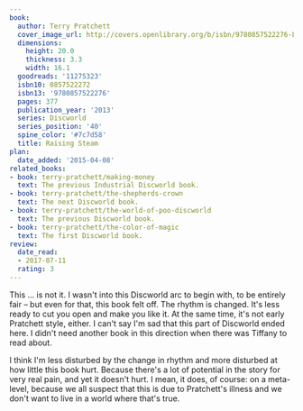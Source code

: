 ```yaml
---
book:
  author: Terry Pratchett
  cover_image_url: http://covers.openlibrary.org/b/isbn/9780857522276-L.jpg
  dimensions:
    height: 20.0
    thickness: 3.3
    width: 16.1
  goodreads: '11275323'
  isbn10: 0857522272
  isbn13: '9780857522276'
  pages: 377
  publication_year: '2013'
  series: Discworld
  series_position: '40'
  spine_color: '#7c7d58'
  title: Raising Steam
plan:
  date_added: '2015-04-08'
related_books:
- book: terry-pratchett/making-money
  text: The previous Industrial Discworld book.
- book: terry-pratchett/the-shepherds-crown
  text: The next Discworld book.
- book: terry-pratchett/the-world-of-poo-discworld
  text: The previous Discworld book.
- book: terry-pratchett/the-color-of-magic
  text: The first Discworld book.
review:
  date_read:
  - 2017-07-11
  rating: 3
---
```


This … is not it. I wasn't into this Discworld arc to begin with, to be entirely fair – but even for that, this book
felt off. The rhythm is changed. It's less ready to cut you open and make you like it. At the same time, it's not early
Pratchett style, either. I can't say I'm sad that this part of Discworld ended here. I didn't need another book in this
direction when there was Tiffany to read about.

I think I'm less disturbed by the change in rhythm and more disturbed at how little this book hurt. Because there's a
lot of potential in the story for very real pain, and yet it doesn't hurt. I mean, it does, of course: on a meta-level,
because we all suspect that this is due to Pratchett's illness and we don't want to live in a world where that's true.

